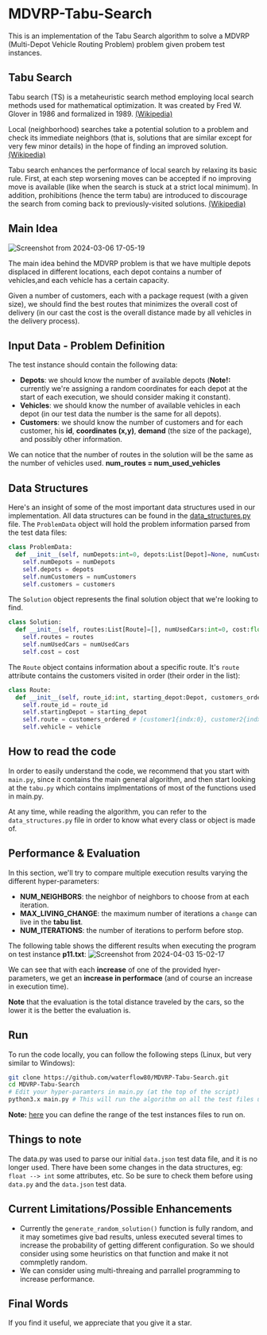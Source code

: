 # MDVRP-Tabu-Search
This is an implementation of the Tabu Search algorithm to solve a MDVRP (Multi-Depot Vehicle Routing Problem)  problem given probem test instances.

## Tabu Search
Tabu search (TS) is a metaheuristic search method employing local search methods used for mathematical optimization. It was created by Fred W. Glover in 1986 and formalized in 1989. [(Wikipedia)](https://en.wikipedia.org/wiki/Tabu_search)

Local (neighborhood) searches take a potential solution to a problem and check its immediate neighbors (that is, solutions that are similar except for very few minor details) in the hope of finding an improved solution. [(Wikipedia)](https://en.wikipedia.org/wiki/Tabu_search)

Tabu search enhances the performance of local search by relaxing its basic rule. First, at each step worsening moves can be accepted if no improving move is available (like when the search is stuck at a strict local minimum). In addition, prohibitions (hence the term tabu) are introduced to discourage the search from coming back to previously-visited solutions. [(Wikipedia)](https://en.wikipedia.org/wiki/Tabu_search)

## Main Idea
![Screenshot from 2024-03-06 17-05-19](https://github.com/waterflow80/MDVRP-Tabu-Search/assets/82417779/9479391c-630a-42c0-8033-ef7f031166f0)

The main idea behind the MDVRP problem is that we have multiple depots displaced in different locations, each depot contains a number of vehicles,and each vehicle has a certain capacity.

Given a number of customers, each with a package request (with a given size), we should find the best routes that minimizes the overall cost of delivery (in our cast the cost is the overall distance made by all vehicles in the delivery process). 

## Input Data - Problem Definition
The test instance should contain the following data:
- **Depots**: we should know the number of available depots (**Note!:** currently we're assigning a random coordinates for each depot at the start of each execution, we should consider making it constant).
- **Vehicles**: we should know the number of available vehicles in each depot (in our test data the number is the same for all depots).
- **Customers**: we should know the number of customers and for each customer, his **id**, **coordinates (x,y)**, **demand** (the size of the package), and possibly other information.

We can notice that the number of routes in the solution will be the same as the number of vehicles used. **num_routes = num_used_vehicles**

## Data Structures
Here's an insight of some of the most important data structures used in our implementation. All data structures can be found in the [data_structures.py](https://github.com/waterflow80/MDVRP-Tabu-Search/blob/main/data_structures.py) file.
The `ProblemData` object will hold the problem information parsed from the test data files:
```python
class ProblemData:
  def __init__(self, numDepots:int=0, depots:List[Depot]=None, numCustomers:int=0, customers:List[Customer]=None) -> None:
    self.numDepots = numDepots
    self.depots = depots
    self.numCustomers = numCustomers
    self.customers = customers
```
The `Solution` object represents the final solution object that we're looking to find.
```python
class Solution:
  def __init__(self, routes:List[Route]=[], numUsedCars:int=0, cost:float=0.0) -> None:
    self.routes = routes
    self.numUsedCars = numUsedCars
    self.cost = cost
```
The `Route` object contains information about a specific route. It's `route` attribute contains the customers visited in order (their order in the list):
```python
class Route:
  def __init__(self, route_id:int, starting_depot:Depot, customers_ordered:List[Customer], vehicle=None) -> None:
    self.route_id = route_id
    self.startingDepot = starting_depot
    self.route = customers_ordered # [customer1{indx:0}, customer2{indx:1}, ...]
    self.vehicle = vehicle
```

## How to read the code
In order to easily understand the code, we recommend that you start with `main.py`, since it contains the main general algorithm, and then start looking at the `tabu.py` which contains implmentations of most of the functions used in main.py. 

At any time, while reading the algorithm, you can refer to the `data_structures.py` file in order to know what every class or object is made of.

## Performance & Evaluation
In this section, we'll try to compare multiple execution results varying the different hyper-parameters:
- **NUM_NEIGHBORS**: the neighbor of neighbors to choose from at each iteration.
- **MAX_LIVING_CHANGE**: the maximum number of iterations a `change` can live in the **tabu list**.
- **NUM_ITERATIONS**: the number of iterations to perform before stop.

The following table shows the different results when executing the program on test instance **p11.txt**:
![Screenshot from 2024-04-03 15-02-17](https://github.com/waterflow80/MDVRP-Tabu-Search/assets/82417779/644dae28-3387-487c-81f8-0800546e12f6)

We can see that with each **increase** of one of the provided hyer-parameters, we get an **increase in performace** (and of course an increase in execution time).

**Note** that the evaluation is the total distance traveled by the cars, so the lower it is the better the evaluation is.
## Run
To run the code locally, you can follow the following steps (Linux, but very similar to Windows):
```bash
git clone https://github.com/waterflow80/MDVRP-Tabu-Search.git
cd MDVRP-Tabu-Search
# Edit your hyper-paramters in main.py (at the top of the script)
python3.x main.py # This will run the algorithm on all the test files under `data/`
```

**Note:** [here](https://github.com/waterflow80/MDVRP-Tabu-Search/blob/b4f8174f8270bde93d6c340b35ae8e96d62c6944/main.py#L16) you can define the range of the test instances files to run on.

## Things to note
The data.py was used to parse our initial `data.json` test data file, and it is no longer used. There have been some changes in the data structures, eg: `float --> int` some attributes, etc. So be sure to check them before using `data.py` and the `data.json` test data.

## Current Limitations/Possible Enhancements
- Currently the `generate_random_solution()` function is fully random, and it may sometimes give bad results, unless executed several times to increase the probability of getting different configuration. So we should consider using some heuristics on that function and make it not commpletly random.
- We can consider using multi-threaing and parrallel programming to increase performance.

## Final Words
If you find it useful, we appreciate that you give it a star.
